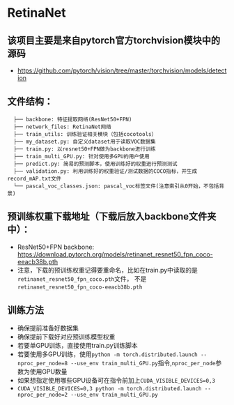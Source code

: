 # RetinaNet

## 该项目主要是来自pytorch官方torchvision模块中的源码
* https://github.com/pytorch/vision/tree/master/torchvision/models/detection


## 文件结构：
```
  ├── backbone: 特征提取网络(ResNet50+FPN)
  ├── network_files: RetinaNet网络
  ├── train_utils: 训练验证相关模块（包括cocotools）
  ├── my_dataset.py: 自定义dataset用于读取VOC数据集
  ├── train.py: 以resnet50+FPN做为backbone进行训练
  ├── train_multi_GPU.py: 针对使用多GPU的用户使用
  ├── predict.py: 简易的预测脚本，使用训练好的权重进行预测测试
  ├── validation.py: 利用训练好的权重验证/测试数据的COCO指标，并生成record_mAP.txt文件
  └── pascal_voc_classes.json: pascal_voc标签文件(注意索引从0开始，不包括背景)
```

## 预训练权重下载地址（下载后放入backbone文件夹中）：
* ResNet50+FPN backbone: https://download.pytorch.org/models/retinanet_resnet50_fpn_coco-eeacb38b.pth
* 注意，下载的预训练权重记得要重命名，比如在train.py中读取的是`retinanet_resnet50_fpn_coco.pth`文件，
  不是`retinanet_resnet50_fpn_coco-eeacb38b.pth`


## 训练方法
* 确保提前准备好数据集
* 确保提前下载好对应预训练模型权重
* 若要单GPU训练，直接使用train.py训练脚本
* 若要使用多GPU训练，使用`python -m torch.distributed.launch --nproc_per_node=8 --use_env train_multi_GPU.py`指令,`nproc_per_node`参数为使用GPU数量
* 如果想指定使用哪些GPU设备可在指令前加上`CUDA_VISIBLE_DEVICES=0,3`
* `CUDA_VISIBLE_DEVICES=0,3 python -m torch.distributed.launch --nproc_per_node=2 --use_env train_multi_GPU.py`


